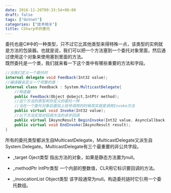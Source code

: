 ```yaml
---
date: 2016-11-26T09:33:54+08:00
draft: false
tags: ["dotnet"]
categories: ["技术相关"]
title: CSharp中的委托
---
```

  
委托也是C#中的一种类型，只不过它比其他类型来得特殊一点，该类型的实例就是方法的包装器。也就是说，我们可以把一个方法塞到一个委托对象里面，然后通过使用这个对象来使用塞到里面的方法。  
既然委托是一个类，我们就来看一下这个类中有哪些重要的方法和字段。
```csharp
//当我们定义一个委托时
internal delegate void Feedback(Int32 value);
//编译器会定义一个完整的类：
internal class Feedback : System.MulticastDelegate{
    //构造器
    public Feedback(Object @obejct,IntPtr method);
    //这个方法的原型和你定义的委托一样
    //当在一个委托对象后面加上括号调用的时候其实就是调用Invoke方法
    public virtual void Invoke(Int32 value);
    //以下方法实现对回调方法的异步回调
    public virtual IAsyncResult BeginInvoke(Int32 value, AsyncCallback callback, Object @object);
    public virtual void EndInvoke(IAsyncResult result);
}
```
所有的委托类型都派生自MulticastDelegate，MulticastDelegate又派生自System.Delegate。MulticastDelegate有三个最重要的非公共字段。  

- _target    Oject类型     指出方法的对象，如果是静态方法置为null。

- _methodPtr    IntPtr类型    一个内部的整数值，CLR用它标识要回调的方法。

- _invocationList    Object类型    该字段通常为null。构造委托链时它引用一个委托数组。